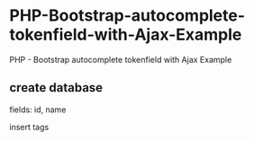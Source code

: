 # PHP-Bootstrap-autocomplete-tokenfield-with-Ajax-Example
PHP - Bootstrap autocomplete tokenfield with Ajax Example

## create database
fields: id, name

insert tags
